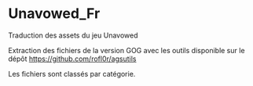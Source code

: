 # Unavowed_Fr
Traduction des assets du jeu Unavowed

Extraction des fichiers de la version GOG avec les outils disponible sur le dépôt https://github.com/rofl0r/agsutils

Les fichiers sont classés par catégorie.
